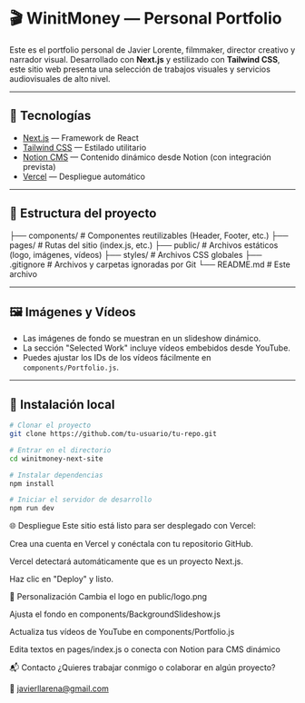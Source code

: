 # 🎬 WinitMoney — Personal Portfolio

Este es el portfolio personal de Javier Lorente, filmmaker, director creativo y narrador visual. Desarrollado con **Next.js** y estilizado con **Tailwind CSS**, este sitio web presenta una selección de trabajos visuales y servicios audiovisuales de alto nivel.

---

## 🚀 Tecnologías

- [Next.js](https://nextjs.org/) — Framework de React
- [Tailwind CSS](https://tailwindcss.com/) — Estilado utilitario
- [Notion CMS](https://www.notion.so/) — Contenido dinámico desde Notion (con integración prevista)
- [Vercel](https://vercel.com/) — Despliegue automático

---

## 📁 Estructura del proyecto

├── components/ # Componentes reutilizables (Header, Footer, etc.)
├── pages/ # Rutas del sitio (index.js, etc.)
├── public/ # Archivos estáticos (logo, imágenes, vídeos)
├── styles/ # Archivos CSS globales
├── .gitignore # Archivos y carpetas ignoradas por Git
└── README.md # Este archivo


---

## 🖼️ Imágenes y Vídeos

- Las imágenes de fondo se muestran en un slideshow dinámico.
- La sección "Selected Work" incluye vídeos embebidos desde YouTube.
- Puedes ajustar los IDs de los vídeos fácilmente en `components/Portfolio.js`.

---

## 🔧 Instalación local

```bash
# Clonar el proyecto
git clone https://github.com/tu-usuario/tu-repo.git

# Entrar en el directorio
cd winitmoney-next-site

# Instalar dependencias
npm install

# Iniciar el servidor de desarrollo
npm run dev
```

🌐 Despliegue
Este sitio está listo para ser desplegado con Vercel:

Crea una cuenta en Vercel y conéctala con tu repositorio GitHub.

Vercel detectará automáticamente que es un proyecto Next.js.

Haz clic en "Deploy" y listo.

📌 Personalización
Cambia el logo en public/logo.png

Ajusta el fondo en components/BackgroundSlideshow.js

Actualiza tus vídeos de YouTube en components/Portfolio.js

Edita textos en pages/index.js o conecta con Notion para CMS dinámico

📬 Contacto
¿Quieres trabajar conmigo o colaborar en algún proyecto?

📧 javierllarena@gmail.com

